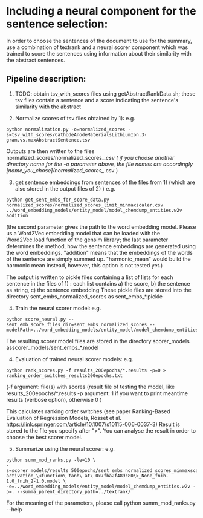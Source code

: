# Including a neural component for the sentence selection: 
In order to choose the sentences of the document to use for the summary, use a combination of textrank and a neural scorer component which was trained to score the sentences using information about their similarity with the abstract sentences.


## Pipeline description:

1) TODO: obtain tsv_with_scores files using getAbstractRankData.sh; these tsv files contain a sentence and a score indicating the sentence's similarity with the abstract

2) Normalize scores of tsv files obtained by 1): 
e.g. 
```
python normalization.py -o=normalized_scores -s=tsv_with_scores/CathodeAnodeMaterialsLithiumIon.3-gram.vs.maxAbstractSentence.tsv
```

Outputs are then written to the files normalized_scores/normalized_scores_*.csv 
( if you choose another directory name for the -o parameter above, the file names are accordingly [name_you_chose]/normalized_scores_*.csv )

3) get sentence embeddings from sentences of the files from 1) (which are also stored in the output files of 2) )
e.g.
```
python get_sent_embs_for_score_data.py normalized_scores/normalized_scores_limit_minmaxscaler.csv ../word_embedding_models/entity_model/model_chemdump_entities.w2v addition
```

(the second parameter gives the path to the word embedding model. Please us a Word2Vec embedding model that can be loaded with the Word2Vec.load function of the gensim library;
the last parameter determines the method, how the sentence embeddings are generated using the word embeddings. "addition" means that the embeddings of the words of the sentence are simply summed up. "harmonic_mean" would build the harmonic mean instead, however, this option is not tested yet.)

The output is written to pickle files containing a list of lists for each sentence in the files of 1) : each list contains 
a) the score, b) the sentence as string, c) the sentence embedding
These pickle files are stored into the directory sent_embs_normalized_scores as sent_embs_*.pickle

4) Train the neural scorer model: 
e.g. 
```
python score_neural.py --sent_emb_score_files_dir=sent_embs_normalized_scores --modelPath=../word_embedding_models/entity_model/model_chemdump_entities.w2v
```

The resulting scorer model files are stored in the directory scorer_models asscorer_models/sent_embs_*.model

4) Evaluation of trained neural scorer models: 
e.g.
```
python rank_scores.py -f results_200epochs/*.results -p=0 > ranking_order_switches_results200epochs.txt
```

(-f argument: file(s) with scores (result file of testing the model, like results_200epochs/*.results
-p argument: 1 if you want to print meantime results (verbose option), otherwise 0 )

This calculates ranking order switches (see paper Ranking-Based Evaluation of Regression Models, Rosset et al. https://link.springer.com/article/10.1007/s10115-006-0037-3)
Result is stored to the file you specify after ">".
You can analyse the result in order to choose the best scorer model.

5) Summarize using the neural scorer:
e.g.
```
python summ_mod_ranks.py -le=10 \
-s=scorer_models/results_500epochs/sent_embs_normalized_scores_minmaxscaler.csv-activation_\<function\ tanh\ at\ 0x7fba2f489c80\>_None_fnih-1.0_fnih_2-1.0.model \
-e=../word_embedding_models/entity_model/model_chemdump_entities.w2v -p=. --summa_parent_directory_path=../textrank/
```

For the meaning of the parameters, please call python summ_mod_ranks.py --help
